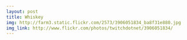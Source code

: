 ```yaml
---
layout: post
title: Whiskey 
img: http://farm3.static.flickr.com/2573/3906051834_ba8f31e880.jpg 
img_link: http://www.flickr.com/photos/twitchdotnet/3906051834/ 
---
```

